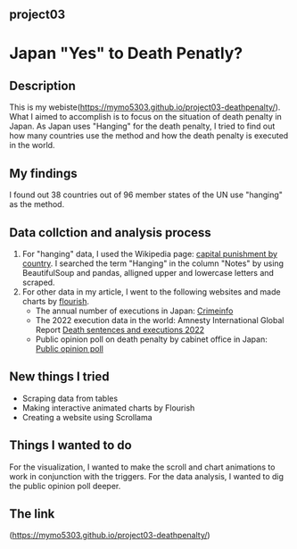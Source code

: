 ## project03
# Japan "Yes" to Death Penatly?
## Description
This is my webiste(https://mymo5303.github.io/project03-deathpenalty/). What I aimed to accomplish is to focus on the situation of death penalty in Japan. As Japan uses "Hanging" for the death penalty, I tried to find out how many countries use the method and how the death penalty is executed in the world.
## My findings
I found out 38 countries out of 96 member states of the UN use "hanging" as the method.
## Data collction and analysis process
1. For "hanging" data, I used the Wikipedia page: [capital punishment by country](https://en.wikipedia.org/wiki/Capital_punishment_by_country). I searched the term "Hanging" in the column "Notes" by using BeautifulSoup and pandas, alligned upper and lowercase letters and scraped. 
2. For other data in my article, I went to the following websites and made charts by [flourish](https://flourish.studio/).
   * The annual number of executions in Japan: [Crimeinfo](https://www.crimeinfo.jp/data/toukei/execution/)
   * The 2022 execution data in the world: Amnesty International Global Report [Death sentences and executions 2022](https://www.amnesty.org/en/documents/act50/6548/2023/en/)
   * Public opinion poll on death penalty by cabinet office in Japan: [Public opinion poll](https://survey.gov-online.go.jp/r01/r01-houseido/2-2.html)
## New things I tried
* Scraping data from tables
* Making interactive animated charts by Flourish
* Creating a website using Scrollama
## Things I wanted to do
For the visualization, I wanted to make the scroll and chart animations to work in conjunction with the triggers. For the data analysis, I wanted to dig the public opinion poll deeper.
## The link
(https://mymo5303.github.io/project03-deathpenalty/)

